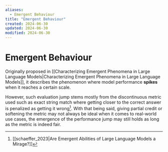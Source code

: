 ```yaml
---
aliases:
  - Emergent Behaviour
title: "Emergent Behaviour"
created: 2024-06-30
updated: 2024-06-30
modified: 2024-06-30
---
```


# Emergent Behaviour

Originally proposed in [[Characterizing Emergent Phenomena in Large Language Models|Characterizing Emergent Phenomena in Large Language Models]], it describes the phenomenon where model performance **spikes** when it reaches a certain scale.

However, such evaluation jump stems mostly from the discontinuous metric used such as exact string match where getting closer to the correct answer is penalized as getting it wrong[^1]. With that being said, giving partial credit or softening the metric may not always be ideal when it comes to real-world use cases, the emergence of the performance jump may still holds as long as the metric is indeed fair.

[^1]: [[schaeffer_2023|Are Emergent Abilities of Large Language Models a Mirage?]]